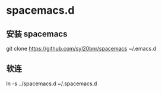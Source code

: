 # spacemacs.d

## 安装 spacemacs
git clone https://github.com/syl20bnr/spacemacs ~/.emacs.d

## 软连
ln -s ../spacemacs.d ~/.spacemacs.d